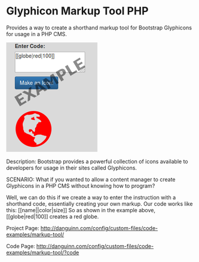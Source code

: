 # Glyphicon Markup Tool PHP
Provides a way to create a shorthand markup tool for Bootstrap Glyphicons for usage in a PHP CMS.

![Preview](/preview.png?raw=true "Preview")

Description: Bootstrap provides a powerful collection of icons available to developers for usage in their sites called Glyphicons.

SCENARIO: What if you wanted to allow a content manager to create Glyphicons in a PHP CMS without knowing how to program?

Well, we can do this if we create a way to enter the instruction with a shorthand code, essentially creating your own markup.
Our code works like this: [[name||color|size]] So as shown in the example above, [[globe|red|100]] creates a red globe. 

Project Page:
http://danguinn.com/config/custom-files/code-examples/markup-tool/

Code Page:
http://danguinn.com/config/custom-files/code-examples/markup-tool/?code
